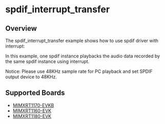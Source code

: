 # spdif_interrupt_transfer

## Overview
The spdif_interrupt_transfer example shows how to use spdif driver with interrupt:

In this example, one spdif instance playbacks the audio data recorded by the same spdif instance using interrupt.

Notice: Please use 48KHz sample rate for PC playback and set SPDIF output device to 48KHz.

## Supported Boards
- [MIMXRT1170-EVKB](../../../_boards/evkbmimxrt1170/driver_examples/spdif/interrupt_transfer/example_board_readme.md)
- [MIMXRT1160-EVK](../../../_boards/evkmimxrt1160/driver_examples/spdif/interrupt_transfer/example_board_readme.md)
- [MIMXRT1180-EVK](../../../_boards/evkmimxrt1180/driver_examples/spdif/interrupt_transfer/example_board_readme.md)
